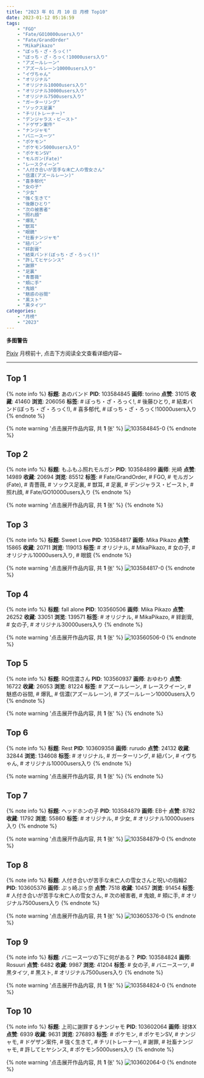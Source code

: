 ```yaml
---
title: "2023 年 01 月 10 日 月榜 Top10"
date: 2023-01-12 05:16:59
tags:
    - "FGO"
    - "Fate/GO10000users入り"
    - "Fate/GrandOrder"
    - "MikaPikazo"
    - "ぼっち・ざ・ろっく!"
    - "ぼっち・ざ・ろっく!10000users入り"
    - "アズールレーン"
    - "アズールレーン10000users入り"
    - "イヴちゃん"
    - "オリジナル"
    - "オリジナル10000users入り"
    - "オリジナル30000users入り"
    - "オリジナル7500users入り"
    - "ガーターリング"
    - "ソックス足裏"
    - "チリ(トレーナー)"
    - "デンジャラス・ビースト"
    - "ドゲザン案件"
    - "ナンジャモ"
    - "バニースーツ"
    - "ポケモン"
    - "ポケモン5000users入り"
    - "ポケモンSV"
    - "モルガン(Fate)"
    - "レースクイーン"
    - "人付き合いが苦手な未亡人の雪女さん"
    - "信濃(アズールレーン)"
    - "喜多郁代"
    - "女の子"
    - "少女"
    - "強く生きて"
    - "後藤ひとり"
    - "次の被害者"
    - "照れ顔"
    - "爆乳"
    - "獣耳"
    - "眼鏡"
    - "社畜ナンジャモ"
    - "紐パン"
    - "絆創膏"
    - "結束バンド(ぼっち・ざ・ろっく!)"
    - "許してヒヤシンス"
    - "謝罪"
    - "足裏"
    - "青薔薇"
    - "頬に手"
    - "鬼娘"
    - "魅惑の谷間"
    - "黒スト"
    - "黒タイツ"
categories:
    - "月榜"
    - "2023"
---
```


<i class="fa fa-triangle-exclamation"></i>**多图警告**<i class="fa fa-triangle-exclamation"></i>

[Pixiv](https://www.pixiv.net/) 月榜前十, 点击下方阅读全文查看详细内容~

<!-- more -->

---

## Top 1

{% note info %}
**标题**: あのバンド
**PID**: 103584845 **画师**: torino
**点赞**: 31015 **收藏**: 41460 **浏览**: 206056
**标签**: # ぼっち・ざ・ろっく!, # 後藤ひとり, # 結束バンド(ぼっち・ざ・ろっく!), # 喜多郁代, # ぼっち・ざ・ろっく!10000users入り
{% endnote %}

{% note warning '点击展开作品内容, 共 **1** 张' %}
![103584845-0](https://i.pixiv.re/img-original/img/2022/12/14/00/00/06/103584845_p0.jpg)
{% endnote %}

## Top 2

{% note info %}
**标题**: もふもふ照れモルガン
**PID**: 103584899 **画师**: 光崎
**点赞**: 14989 **收藏**: 20694 **浏览**: 85512
**标签**: # Fate/GrandOrder, # FGO, # モルガン(Fate), # 青薔薇, # ソックス足裏, # 獣耳, # 足裏, # デンジャラス・ビースト, # 照れ顔, # Fate/GO10000users入り
{% endnote %}

{% note warning '点击展开作品内容, 共 **1** 张' %}
{% endnote %}

## Top 3

{% note info %}
**标题**: Sweet Love
**PID**: 103584817 **画师**: Mika Pikazo
**点赞**: 15865 **收藏**: 20711 **浏览**: 119013
**标签**: # オリジナル, # MikaPikazo, # 女の子, # オリジナル10000users入り, # 眼鏡
{% endnote %}

{% note warning '点击展开作品内容, 共 **1** 张' %}
![103584817-0](https://i.pixiv.re/img-original/img/2022/12/14/00/00/03/103584817_p0.jpg)
{% endnote %}

## Top 4

{% note info %}
**标题**: fall alone
**PID**: 103560506 **画师**: Mika Pikazo
**点赞**: 26252 **收藏**: 33051 **浏览**: 139571
**标签**: # オリジナル, # MikaPikazo, # 絆創膏, # 女の子, # オリジナル30000users入り
{% endnote %}

{% note warning '点击展开作品内容, 共 **1** 张' %}
![103560506-0](https://i.pixiv.re/img-original/img/2022/12/13/00/00/15/103560506_p0.png)
{% endnote %}

## Top 5

{% note info %}
**标题**: RQ信濃さん
**PID**: 103560937 **画师**: おゆわり
**点赞**: 16722 **收藏**: 26053 **浏览**: 81224
**标签**: # アズールレーン, # レースクイーン, # 魅惑の谷間, # 爆乳, # 信濃(アズールレーン), # アズールレーン10000users入り
{% endnote %}

{% note warning '点击展开作品内容, 共 **1** 张' %}
{% endnote %}

## Top 6

{% note info %}
**标题**: Rest
**PID**: 103609358 **画师**: rurudo
**点赞**: 24132 **收藏**: 32844 **浏览**: 134608
**标签**: # オリジナル, # ガーターリング, # 紐パン, # イヴちゃん, # オリジナル10000users入り
{% endnote %}

{% note warning '点击展开作品内容, 共 **1** 张' %}
{% endnote %}

## Top 7

{% note info %}
**标题**: ヘッドホンの子
**PID**: 103584879 **画师**: EB十
**点赞**: 8782 **收藏**: 11792 **浏览**: 55860
**标签**: # オリジナル, # 少女, # オリジナル10000users入り
{% endnote %}

{% note warning '点击展开作品内容, 共 **1** 张' %}
![103584879-0](https://i.pixiv.re/img-original/img/2022/12/14/00/00/09/103584879_p0.jpg)
{% endnote %}

## Top 8

{% note info %}
**标题**: 人付き合いが苦手な未亡人の雪女さんと呪いの指輪2
**PID**: 103605376 **画师**: ぷぅ崎ぷぅ奈
**点赞**: 7518 **收藏**: 10457 **浏览**: 91454
**标签**: # 人付き合いが苦手な未亡人の雪女さん, # 次の被害者, # 鬼娘, # 頬に手, # オリジナル7500users入り
{% endnote %}

{% note warning '点击展开作品内容, 共 **1** 张' %}
![103605376-0](https://i.pixiv.re/img-original/img/2022/12/14/21/53/42/103605376_p0.jpg)
{% endnote %}

## Top 9

{% note info %}
**标题**: バニースーツの下に何がある？
**PID**: 103584824 **画师**: Rosuuri
**点赞**: 6482 **收藏**: 9987 **浏览**: 41204
**标签**: # 女の子, # バニースーツ, # 黒タイツ, # 黒スト, # オリジナル7500users入り
{% endnote %}

{% note warning '点击展开作品内容, 共 **1** 张' %}
![103584824-0](https://i.pixiv.re/img-original/img/2022/12/14/00/00/04/103584824_p0.png)
{% endnote %}

## Top 10

{% note info %}
**标题**: 上司に謝罪するナンジャモ
**PID**: 103602064 **画师**: 球体X
**点赞**: 6939 **收藏**: 9631 **浏览**: 276893
**标签**: # ポケモン, # ポケモンSV, # ナンジャモ, # ドゲザン案件, # 強く生きて, # チリ(トレーナー), # 謝罪, # 社畜ナンジャモ, # 許してヒヤシンス, # ポケモン5000users入り
{% endnote %}

{% note warning '点击展开作品内容, 共 **1** 张' %}
![103602064-0](https://i.pixiv.re/img-original/img/2022/12/14/19/59/07/103602064_p0.jpg)
{% endnote %}
